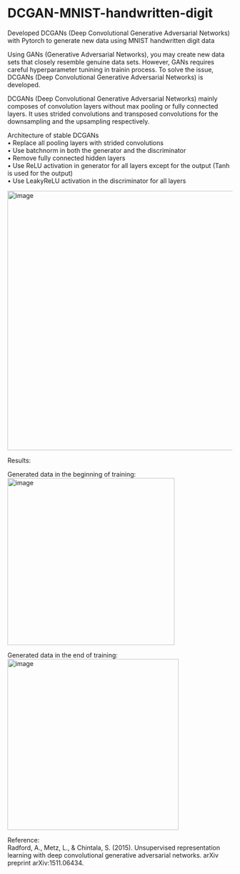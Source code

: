 # DCGAN-MNIST-handwritten-digit
Developed DCGANs (Deep Convolutional Generative Adversarial Networks) with Pytorch to generate new data using MNIST handwritten digit data


Using GANs (Generative Adversarial Networks), you may create new data sets that closely resemble genuine data sets. 
However, GANs requires careful hyperparameter tunining in trainin process.
To solve the issue, DCGANs (Deep Convolutional Generative Adversarial Networks) is developed.   


DCGANs (Deep Convolutional Generative Adversarial Networks) mainly composes of convolution layers without max pooling or fully connected layers. It uses strided convolutions and transposed convolutions for the downsampling and the upsampling respectively.     

Architecture of stable DCGANs  
• Replace all pooling layers with strided convolutions  
• Use batchnorm in both the generator and the discriminator  
• Remove fully connected hidden layers  
• Use ReLU activation in generator for all layers except for the output (Tanh is used for the output)  
• Use LeakyReLU activation in the discriminator for all layers  

<img width="581" alt="image" src="https://github.com/yy7-f/DCGAN-MNIST-handwritten-digit/assets/76237852/ac4aec20-bf4d-4a39-a85d-eeeb6caac62c">   

Results:

Generated data in the beginning of training:
<img width="374" alt="image" src="https://github.com/yy7-f/DCGAN-MNIST-handwritten-digit/assets/76237852/a217c0b5-23d7-4324-b241-e1d8534492ec">

Generated data in the end of training:
<img width="383" alt="image" src="https://github.com/yy7-f/DCGAN-MNIST-handwritten-digit/assets/76237852/f6d066f7-fef8-4cf8-b603-1bc8d1666346">


Reference:  
Radford, A., Metz, L., & Chintala, S. (2015). Unsupervised representation learning with deep convolutional generative adversarial networks. arXiv preprint arXiv:1511.06434.
